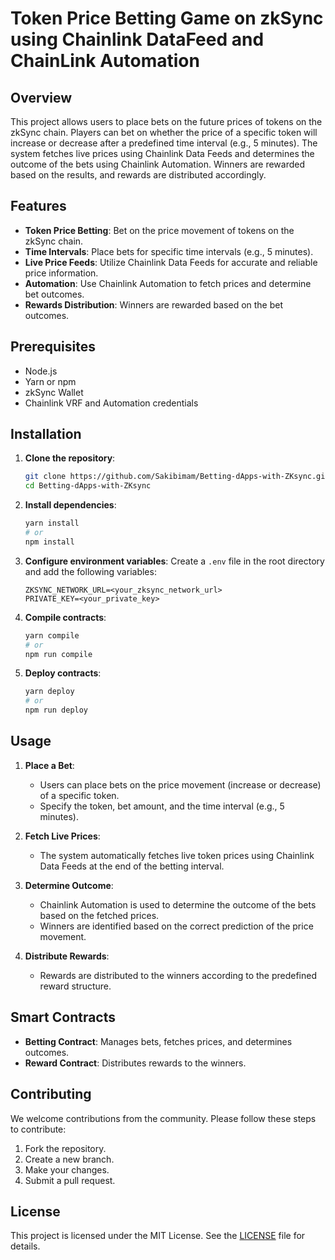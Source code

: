 # Token Price Betting Game on zkSync using Chainlink DataFeed and ChainLink Automation

## Overview

This project allows users to place bets on the future prices of tokens on the zkSync chain. Players can bet on whether the price of a specific token will increase or decrease after a predefined time interval (e.g., 5 minutes). The system fetches live prices using Chainlink Data Feeds and determines the outcome of the bets using Chainlink Automation. Winners are rewarded based on the results, and rewards are distributed accordingly.

## Features

- **Token Price Betting**: Bet on the price movement of tokens on the zkSync chain.
- **Time Intervals**: Place bets for specific time intervals (e.g., 5 minutes).
- **Live Price Feeds**: Utilize Chainlink Data Feeds for accurate and reliable price information.
- **Automation**: Use Chainlink Automation to fetch prices and determine bet outcomes.
- **Rewards Distribution**: Winners are rewarded based on the bet outcomes.

## Prerequisites

- Node.js
- Yarn or npm
- zkSync Wallet
- Chainlink VRF and Automation credentials

## Installation

1. **Clone the repository**:
    ```bash
    git clone https://github.com/Sakibimam/Betting-dApps-with-ZKsync.git
    cd Betting-dApps-with-ZKsync
    ```

2. **Install dependencies**:
    ```bash
    yarn install
    # or
    npm install
    ```

3. **Configure environment variables**:
    Create a `.env` file in the root directory and add the following variables:
    ```plaintext
    ZKSYNC_NETWORK_URL=<your_zksync_network_url>
    PRIVATE_KEY=<your_private_key>
    ```

4. **Compile contracts**:
    ```bash
    yarn compile
    # or
    npm run compile
    ```

5. **Deploy contracts**:
    ```bash
    yarn deploy
    # or
    npm run deploy
    ```

## Usage

1. **Place a Bet**:
    - Users can place bets on the price movement (increase or decrease) of a specific token.
    - Specify the token, bet amount, and the time interval (e.g., 5 minutes).

2. **Fetch Live Prices**:
    - The system automatically fetches live token prices using Chainlink Data Feeds at the end of the betting interval.

3. **Determine Outcome**:
    - Chainlink Automation is used to determine the outcome of the bets based on the fetched prices.
    - Winners are identified based on the correct prediction of the price movement.

4. **Distribute Rewards**:
    - Rewards are distributed to the winners according to the predefined reward structure.


## Smart Contracts

- **Betting Contract**: Manages bets, fetches prices, and determines outcomes.
- **Reward Contract**: Distributes rewards to the winners.

## Contributing

We welcome contributions from the community. Please follow these steps to contribute:

1. Fork the repository.
2. Create a new branch.
3. Make your changes.
4. Submit a pull request.

## License

This project is licensed under the MIT License. See the [LICENSE](LICENSE) file for details.
